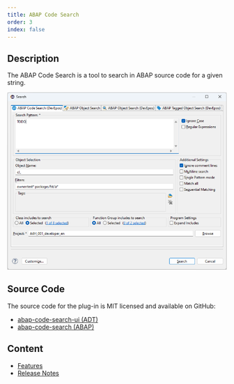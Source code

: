 ```yaml
---
title: ABAP Code Search
order: 3
index: false
---
```


## Description

The ABAP Code Search is a tool to search in ABAP source code for a given string.

![Code Search Dialog](./img/search-dialog.png)

## Source Code

The source code for the plug-in is MIT licensed and available on GitHub:

- [abap-code-search-ui (ADT)](https://github.com/DevEpos/eclipse-adt-plugins/tree/main/features/code-search)
- [abap-code-search (ABAP)](https://github.com/DevEpos/abap-code-search-tools)

## Content

- [Features](features/)
- [Release Notes](release-notes/)
